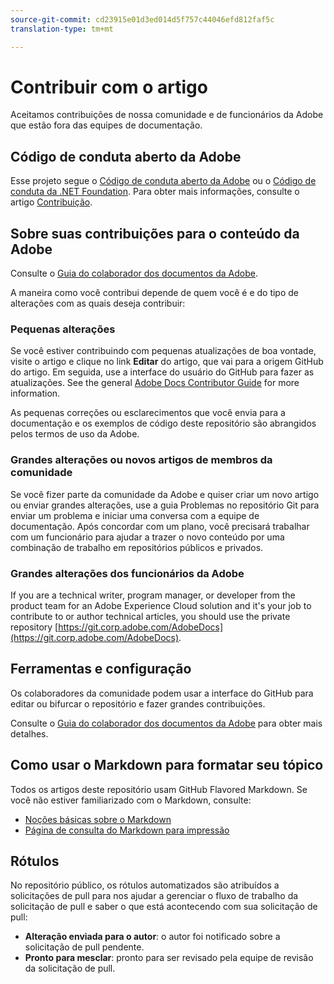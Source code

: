 ```yaml
---
source-git-commit: cd23915e01d3ed014d5f757c44046efd812faf5c
translation-type: tm+mt

---
```

# Contribuir com o artigo

Aceitamos contribuições de nossa comunidade e de funcionários da Adobe que estão fora das equipes de documentação.

## Código de conduta aberto da Adobe

Esse projeto segue o [Código de conduta aberto da Adobe](code-of-conduct.md) ou o [Código de conduta da .NET Foundation](https://dotnetfoundation.org/code-of-conduct). Para obter mais informações, consulte o artigo [Contribuição](contributing.md).

## Sobre suas contribuições para o conteúdo da Adobe

Consulte o [Guia do colaborador dos documentos da Adobe](https://docs.adobe.com/content/help/en/contributor/contributor-guide/introduction.html).

A maneira como você contribui depende de quem você é e do tipo de alterações com as quais deseja contribuir:

### Pequenas alterações

Se você estiver contribuindo com pequenas atualizações de boa vontade, visite o artigo e clique no link **Editar** do artigo, que vai para a origem GitHub do artigo. Em seguida, use a interface do usuário do GitHub para fazer as atualizações. See the general [Adobe Docs Contributor Guide](https://docs.adobe.com/content/help/en/contributor/contributor-guide/introduction.html) for more information.

As pequenas correções ou esclarecimentos que você envia para a documentação e os exemplos de código deste repositório são abrangidos pelos termos de uso da Adobe.

### Grandes alterações ou novos artigos de membros da comunidade

Se você fizer parte da comunidade da Adobe e quiser criar um novo artigo ou enviar grandes alterações, use a guia Problemas no repositório Git para enviar um problema e iniciar uma conversa com a equipe de documentação. Após concordar com um plano, você precisará trabalhar com um funcionário para ajudar a trazer o novo conteúdo por uma combinação de trabalho em repositórios públicos e privados.

<!--
If you submit a pull request with significant changes to documentation and code examples, you'll see a message in the pull request asking you to submit an online contribution license agreement (CLA). We need you to complete the online form before we can review your pull request.
-->

### Grandes alterações dos funcionários da Adobe

If you are a technical writer, program manager, or developer from the product team for an Adobe Experience Cloud solution and it's your job to contribute to or author technical articles, you should use the private repository [https://git.corp.adobe.com/AdobeDocs](https://git.corp.adobe.com/AdobeDocs). <!--Employees from other parts of the Adobe world should use the public repo for minor updates.-->

## Ferramentas e configuração

Os colaboradores da comunidade podem usar a interface do GitHub para editar ou bifurcar o repositório e fazer grandes contribuições.

Consulte o [Guia do colaborador dos documentos da Adobe](https://docs.adobe.com/content/help/en/contributor/contributor-guide/introduction.html) para obter mais detalhes.

## Como usar o Markdown para formatar seu tópico

Todos os artigos deste repositório usam GitHub Flavored Markdown. Se você não estiver familiarizado com o Markdown, consulte:

* [Noções básicas sobre o Markdown](https://help.github.com/articles/markdown-basics/)
* [Página de consulta do Markdown para impressão](https://guides.github.com/pdfs/markdown-cheatsheet-online.pdf)

## Rótulos

No repositório público, os rótulos automatizados são atribuídos a solicitações de pull para nos ajudar a gerenciar o fluxo de trabalho da solicitação de pull e saber o que está acontecendo com sua solicitação de pull:

* **Alteração enviada para o autor**: o autor foi notificado sobre a solicitação de pull pendente.
* **Pronto para mesclar**: pronto para ser revisado pela equipe de revisão da solicitação de pull.


